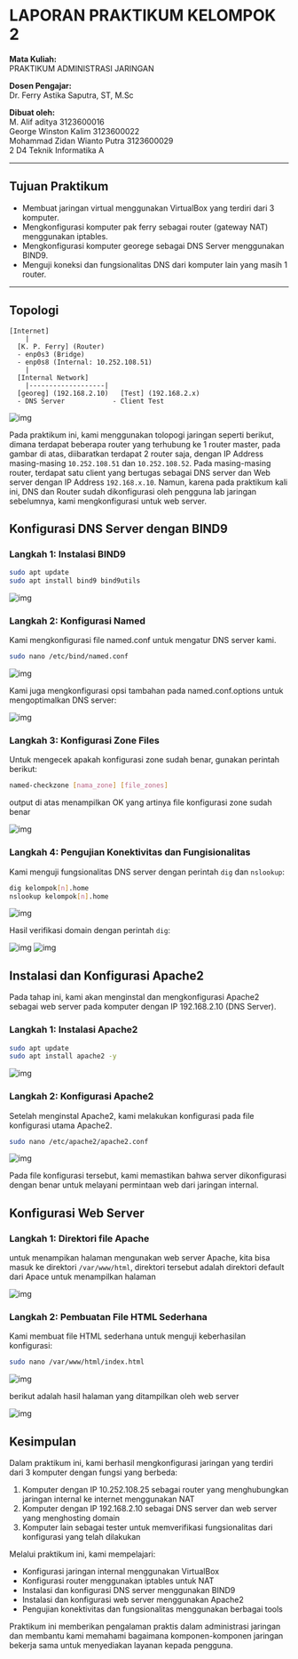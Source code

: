 # LAPORAN PRAKTIKUM KELOMPOK 2

**Mata Kuliah:**  
PRAKTIKUM ADMINISTRASI JARINGAN

**Dosen Pengajar:**  
Dr. Ferry Astika Saputra, ST, M.Sc

**Dibuat oleh:**  
M. Alif aditya 3123600016  
George Winston Kalim 3123600022  
Mohammad Zidan Wianto Putra 3123600029  
2 D4 Teknik Informatika A  

---

## Tujuan Praktikum
- Membuat jaringan virtual menggunakan VirtualBox yang terdiri dari 3 komputer.
- Mengkonfigurasi komputer pak ferry sebagai router (gateway NAT) menggunakan iptables.
- Mengkonfigurasi komputer georege sebagai DNS Server menggunakan BIND9.
- Menguji koneksi dan fungsionalitas DNS dari komputer lain yang masih 1 router.

---

## Topologi

```
[Internet]
    |
  [K. P. Ferry] (Router)
  - enp0s3 (Bridge)
  - enp0s8 (Internal: 10.252.108.51)
    |
  [Internal Network]
    |-------------------|
  [georeg] (192.168.2.10)   [Test] (192.168.2.x)
  - DNS Server            - Client Test
```

![img](realCaseDomain-documentation/miniTopologi.png)

Pada praktikum ini, kami menggunakan tolopogi jaringan seperti berikut, dimana terdapat beberapa router yang terhubung ke 1 router master, pada gambar di atas, diibaratkan terdapat 2 router saja, dengan IP Address masing-masing `10.252.108.51` dan `10.252.108.52`. Pada masing-masing router, terdapat satu client yang bertugas sebagai DNS server dan Web server dengan IP Address `192.168.x.10`.
Namun, karena pada praktikum kali ini, DNS dan Router sudah dikonfigurasi oleh pengguna lab jaringan sebelumnya, kami mengkonfigurasi untuk web server.

## Konfigurasi DNS Server dengan BIND9

### Langkah 1: Instalasi BIND9

```bash
sudo apt update
sudo apt install bind9 bind9utils
```

![img](realCaseDomain-documentation/instalasiBind9.jpeg)

### Langkah 2: Konfigurasi Named

Kami mengkonfigurasi file named.conf untuk mengatur DNS server kami.

```bash
sudo nano /etc/bind/named.conf
```

![img](realCaseDomain-documentation/namedConf.png)

Kami juga mengkonfigurasi opsi tambahan pada named.conf.options untuk mengoptimalkan DNS server:

![img](realCaseDomain-documentation/namedConfOptions.png)

### Langkah 3: Konfigurasi Zone Files

Untuk mengecek apakah konfigurasi zone sudah benar, gunakan perintah berikut:

```bash
named-checkzone [nama_zone] [file_zones]
```

output di atas menampilkan OK yang artinya file konfigurasi zone sudah benar

![img](realCaseDomain-documentation/namedCheckZone.png)

### Langkah 4: Pengujian Konektivitas dan Fungisionalitas

Kami menguji fungsionalitas DNS server dengan perintah `dig` dan `nslookup`:

```bash
dig kelompok[n].home
nslookup kelompok[n].home
```

![img](realCaseDomain-documentation/digDomain.png)

Hasil verifikasi domain dengan perintah `dig`:

![img](realCaseDomain-documentation/digDomainLain1.png)
![img](realCaseDomain-documentation/digDomainLain2.png)

## Instalasi dan Konfigurasi Apache2

Pada tahap ini, kami akan menginstal dan mengkonfigurasi Apache2 sebagai web server pada komputer dengan IP 192.168.2.10 (DNS Server).

### Langkah 1: Instalasi Apache2

```bash
sudo apt update
sudo apt install apache2 -y
```

![img](realCaseDomain-documentation/instalasiApache.jpeg)

### Langkah 2: Konfigurasi Apache2

Setelah menginstal Apache2, kami melakukan konfigurasi pada file konfigurasi utama Apache2.

```bash
sudo nano /etc/apache2/apache2.conf
```

![img](realCaseDomain-documentation/apache2Conf.jpeg)

Pada file konfigurasi tersebut, kami memastikan bahwa server dikonfigurasi dengan benar untuk melayani permintaan web dari jaringan internal.

## Konfigurasi Web Server

### Langkah 1: Direktori file Apache 

untuk menampikan halaman mengunakan web server Apache, kita bisa masuk ke direktori `/var/www/html`, direktori tersebut adalah direktori default dari Apace untuk menampilkan halaman

![img](realCaseDomain-documentation/folderHtml.jpeg)

### Langkah 2: Pembuatan File HTML Sederhana

Kami membuat file HTML sederhana untuk menguji keberhasilan konfigurasi:

```bash
sudo nano /var/www/html/index.html
```

![img](realCaseDomain-documentation/htmlFile.jpeg)

berikut adalah hasil halaman yang ditampilkan oleh web server

![img](realCaseDomain-documentation/aksesDomainHtml.jpeg)

## Kesimpulan

Dalam praktikum ini, kami berhasil mengkonfigurasi jaringan yang terdiri dari 3 komputer dengan fungsi yang berbeda:
1. Komputer dengan IP 10.252.108.25 sebagai router yang menghubungkan jaringan internal ke internet menggunakan NAT
2. Komputer dengan IP 192.168.2.10 sebagai DNS server dan web server yang menghosting domain
3. Komputer lain sebagai tester untuk memverifikasi fungsionalitas dari konfigurasi yang telah dilakukan

Melalui praktikum ini, kami mempelajari:
- Konfigurasi jaringan internal menggunakan VirtualBox
- Konfigurasi router menggunakan iptables untuk NAT
- Instalasi dan konfigurasi DNS server menggunakan BIND9
- Instalasi dan konfigurasi web server menggunakan Apache2
- Pengujian konektivitas dan fungsionalitas menggunakan berbagai tools

Praktikum ini memberikan pengalaman praktis dalam administrasi jaringan dan membantu kami memahami bagaimana komponen-komponen jaringan bekerja sama untuk menyediakan layanan kepada pengguna.
